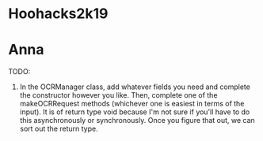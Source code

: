 # Hoohacks2k19

# Anna

TODO: 

1. In the OCRManager class, add whatever fields you need and complete the constructor however you like. Then, complete one of the makeOCRRequest methods (whichever one is easiest in terms of the input). It is of return type void because I'm not sure if you'll have to do this asynchronously or synchronously. Once you figure that out, we can sort out the return type.
